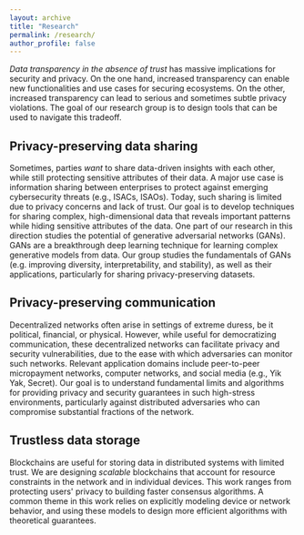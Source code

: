 ```yaml
---
layout: archive
title: "Research"
permalink: /research/
author_profile: false
---
```


*Data transparency in the absence of trust* has massive implications for security and privacy. On the one hand, increased transparency can enable new functionalities and use cases for securing ecosystems. On the other, increased transparency can lead to serious and sometimes subtle privacy violations. The goal of our research group is to design tools that can be used to navigate this tradeoff.


## Privacy-preserving data sharing
Sometimes, parties *want* to share data-driven insights with each other, while still protecting sensitive attributes of their data. A major use case is information sharing between enterprises to protect against emerging cybersecurity threats (e.g., ISACs, ISAOs). Today, such sharing is limited due to privacy concerns and lack of trust. Our goal is to develop techniques for sharing complex, high-dimensional data that reveals important patterns while hiding sensitive attributes of the data. One part of our research in this direction studies the potential of generative adversarial networks (GANs). GANs are a breakthrough deep learning technique for learning complex generative models from data. Our group studies the fundamentals of GANs (e.g. improving diversity, interpretability, and stability), as well as their applications, particularly for sharing privacy-preserving datasets.

## Privacy-preserving communication
Decentralized networks often arise in settings of extreme duress, be it political, financial, or physical. However, while useful for democratizing communication, these decentralized networks can  facilitate privacy and security vulnerabilities, due to the ease with which adversaries can monitor such networks. Relevant application domains include peer-to-peer micropayment networks, computer networks, and social media (e.g., Yik Yak, Secret). Our goal is to understand fundamental limits and algorithms for providing privacy and security guarantees in such high-stress environments, particularly against distributed adversaries who can  compromise substantial fractions of the network. <!--In particular, I am interested in a range of settings, including low-connectivity scenarios (e.g., when governments turn off key communication infrastructure like the Internet and cellular networks). I am also interested in private information search and retrieval over publicly-available databases, with the goal of moving toward provably privacy-preserving search engines.-->


## Trustless data storage
Blockchains are useful for storing data in distributed systems with limited trust. We are designing <i>scalable</i> blockchains that account for resource constraints in the network and in individual devices. This work ranges from protecting users' privacy to building faster consensus algorithms. A common theme in this work relies on explicitly modeling device or network behavior, and using these models to design more efficient algorithms with theoretical guarantees.